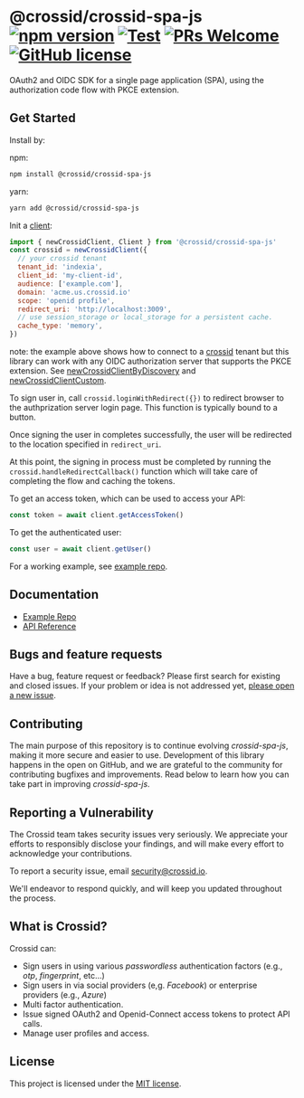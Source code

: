 # @crossid/crossid-spa-js [![npm version](https://img.shields.io/npm/v/@crossid/crossid-spa-js?style=flat)](https://www.npmjs.com/package/@crossid/crossid-spa-js) [![Test](https://github.com/crossid/crossid-spa-js/actions/workflows/test.yml/badge.svg)](https://github.com/crossid/crossid-spa-js/actions/workflows/test.yml) [![PRs Welcome](https://img.shields.io/badge/PRs-welcome-brightgreen.svg)](https://reactjs.org/docs/how-to-contribute.html#your-first-pull-request) [![GitHub license](https://img.shields.io/badge/license-MIT-blue.svg)](https://github.com/crossid/crossid-spa-js/blob/main/LICENSE)

OAuth2 and OIDC SDK for a single page application (SPA), using the authorization code flow with PKCE extension.

## Get Started

Install by:

npm:

```sh
npm install @crossid/crossid-spa-js
```

yarn:

```sh
yarn add @crossid/crossid-spa-js
```

Init a [client](https://crossid.github.io/crossid-spa-js/classes/client.html):

```js
import { newCrossidClient, Client } from '@crossid/crossid-spa-js'
const crossid = newCrossidClient({
  // your crossid tenant
  tenant_id: 'indexia',
  client_id: 'my-client-id',
  audience: ['example.com'],
  domain: 'acme.us.crossid.io'
  scope: 'openid profile',
  redirect_uri: 'http://localhost:3009',
  // use session_storage or local_storage for a persistent cache.
  cache_type: 'memory',
})
```

note: the example above shows how to connect to a [crossid](https://crossid.io) tenant but this library can work with any OIDC authorization server that supports the PKCE extension. See [newCrossidClientByDiscovery](https://crossid.github.io/crossid-spa-js/modules.html#newcrossidclientbydiscovery) and [newCrossidClientCustom](https://crossid.github.io/crossid-spa-js/modules.html#newcrossidclientcustom).

To sign user in, call `crossid.loginWithRedirect({})` to redirect browser to the authprization server login page.
This function is typically bound to a button.

Once signing the user in completes successfully, the user will be redirected to the location specified in `redirect_uri`.

At this point, the signing in process must be completed by running the `crossid.handleRedirectCallback()` function which will take care of completing the flow and caching the tokens.

To get an access token, which can be used to access your API:

```js
const token = await client.getAccessToken()
```

To get the authenticated user:

```js
const user = await client.getUser()
```

For a working example, see [example repo](https://github.com/crossid/crossid-spa-js-example).

## Documentation

- [Example Repo](https://github.com/crossid/crossid-spa-js-example)
- [API Reference](https://crossid.github.io/crossid-spa-js/)

## Bugs and feature requests

Have a bug, feature request or feedback? Please first search for existing and closed issues. If your problem or idea is not addressed yet, [please open a new issue](https://github.com/crossid/crossid-spa-js/issues/new).

## Contributing

The main purpose of this repository is to continue evolving _crossid-spa-js_, making it more secure and easier to use. Development of this library happens in the open on GitHub, and we are grateful to the community for contributing bugfixes and improvements. Read below to learn how you can take part in improving _crossid-spa-js_.

## Reporting a Vulnerability

The Crossid team takes security issues very seriously. We appreciate your efforts to responsibly disclose your findings, and will make every effort to acknowledge your contributions.

To report a security issue, email [security@crossid.io](mailto:security@crossid.io).

We'll endeavor to respond quickly, and will keep you updated throughout the process.

## What is Crossid?

Crossid can:

- Sign users in using various _passwordless_ authentication factors (e.g., _otp_, _fingerprint_, etc...)
- Sign users in via social providers (e,g. _Facebook_) or enterprise providers (e.g., _Azure_)
- Multi factor authentication.
- Issue signed OAuth2 and Openid-Connect access tokens to protect API calls.
- Manage user profiles and access.

## License

This project is licensed under the [MIT license](./LICENSE).
